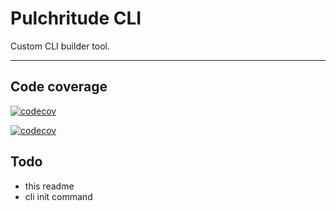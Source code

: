 # Pulchritude CLI

Custom CLI builder tool.

---

## Code coverage

[![codecov](https://codecov.io/gh/padamban/pulchritude-cli/branch/main/graph/badge.svg?token=1VR6GKQK5B)](https://codecov.io/gh/padamban/pulchritude-cli)

[![codecov](https://codecov.io/gh/padamban/pulchritude-cli/branch/main/graphs/tree.svg?token=1VR6GKQK5B)](https://codecov.io/gh/padamban/pulchritude-cli)

## Todo

- this readme
- cli init command